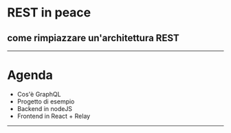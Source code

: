 # REST in peace
## come rimpiazzare un'architettura REST

---

# Agenda

* Cos'è GraphQL
* Progetto di esempio
* Backend in nodeJS
* Frontend in React + Relay

---

